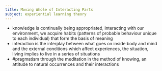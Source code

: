 ```yaml
---
title: Moving Whole of Interacting Parts
subject: experiential learning theory
---
```

- knowledge is continually being appropriated, interacting with our environment, we acquire habits (patterns of probable behaviour unique to each individual) that form the basis of meaning
- interaction is the interplay between what goes on inside body and mind and the external conditions which affect experiences, the situation, living implies to live in a series of situations
- #pragmatism through the meditation in the method of knowing, an attitude to natural occurrences and their interactions
